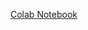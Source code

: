 [Colab Notebook](https://colab.research.google.com/drive/1eGE3KcvwbN61qnrMBjUGdIk_nvIlqfA7?usp=sharing)

